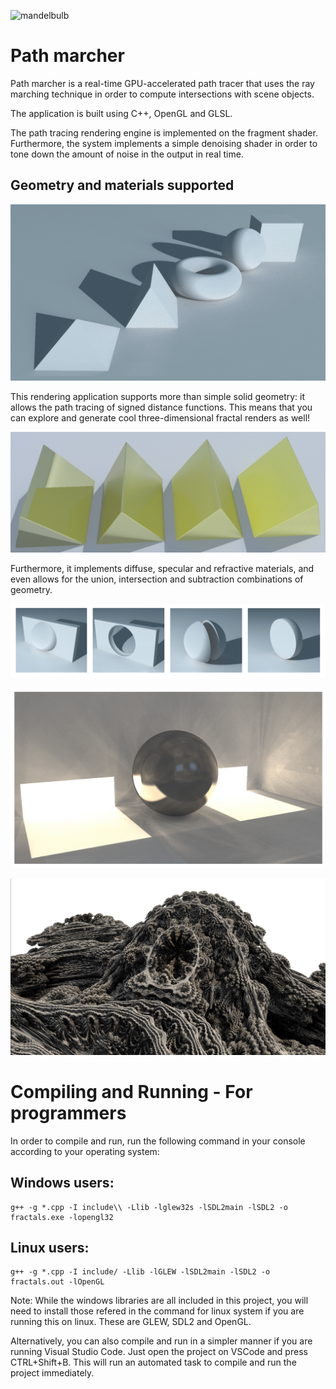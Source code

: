 ![mandelbulb](img/mandelbulb.png)

# Path marcher

Path marcher is a real-time GPU-accelerated path tracer that uses the ray marching technique in order to compute intersections with scene objects.

The application is built using C++, OpenGL and GLSL.

The path tracing rendering engine is implemented on the fragment shader. Furthermore, the system implements a simple denoising shader in order to tone down the amount of noise in the output in real time.

## Geometry and materials supported

![geometrysupported](img/solidshowcase.png)

This rendering application supports more than simple solid geometry: it allows the path tracing of signed distance functions. This means that you can explore and generate cool three-dimensional fractal renders as well!

![gold](img/gold.png)

Furthermore, it implements diffuse, specular and refractive materials, and even allows for the union, intersection and subtraction combinations of geometry.

![combinations](img/combinations.png)

![shiny](img/shiny.jpg)

![mandelbulb2](img/mandelbulb2.png)


# Compiling and Running - For programmers

In order to compile and run, run the following command in your console according to your operating system:

## Windows users:
```
g++ -g *.cpp -I include\\ -Llib -lglew32s -lSDL2main -lSDL2 -o fractals.exe -lopengl32
```
## Linux users:
```
g++ -g *.cpp -I include/ -Llib -lGLEW -lSDL2main -lSDL2 -o fractals.out -lOpenGL
```

Note: While the windows libraries are all included in this project, you will need to install those refered in the command for linux system if you are running this on linux. These are GLEW, SDL2 and OpenGL.

Alternatively, you can also compile and run in a simpler manner if you are running Visual Studio Code. Just open the project on VSCode and press CTRL+Shift+B. This will run an automated task to compile and run the project immediately.
